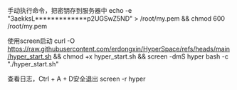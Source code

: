 手动执行命令，把密钥存到服务器中
echo -e "3aekksL*************p2UGSwZ5ND" > /root/my.pem && chmod 600 /root/my.pem

使用screen启动
curl -O https://raw.githubusercontent.com/erdongxin/HyperSpace/refs/heads/main/hyper_start.sh && chmod +x hyper_start.sh && screen -dmS hyper bash -c "./hyper_start.sh"

查看日志，Ctrl + A + D安全退出
screen -r hyper
